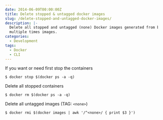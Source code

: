 ```yaml
---
date: 2014-06-09T00:00:00Z
title: Delete stopped & untagged docker images
slug: /delete-stopped-and-untagged-docker-images/
description: |-
  Delete all stopped and untagged (none) Docker images generated from building
  multiple times images.
categories:
  - Development
tags:
  - Docker
  - CLI
---
```


If you want or need first stop the containers

    $ docker stop $(docker ps -a -q)

Delete all stopped containers

    $ docker rm $(docker ps -a -q)

Delete all untagged images (TAG: `<none>`)

    $ docker rmi $(docker images | awk '/^<none>/ { print $3 }')
